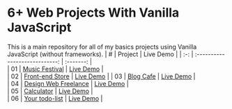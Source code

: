 # 6+ Web Projects With Vanilla JavaScript  

This is a main repository for all of my basics projects using Vanilla JavaScript (without frameworks).
|  #  |            Project             | Live Demo |
| :-: | :----------------------------: | :-------: |  
| 01  |       [Music Festival](https://github.com/kemilbeltre/vanillawebprojects/tree/main/musicfestival)       | [Live Demo](https://app-music-festival.netlify.app/)  |  
| 02  |       [Front-end Store](https://github.com/kemilbeltre/vanillawebprojects/tree/main/FRONTENDSTORE)       | [Live Demo](https://app-frontend-store.netlify.app/)  |
| 03  |       [Blog Cafe](https://github.com/kemilbeltre/vanillawebprojects/tree/main/blogcafe)       | [Live Demo](https://app-blog-cafe.netlify.app/)  |   
| 04  |       [Design Web Freelance](https://github.com/kemilbeltre/vanillawebprojects/tree/main/freelance-design)       | [Live Demo](https://app-web-freelance.netlify.app/)  |     
| 05  |       [Calculator](https://github.com/kemilbeltre/vanillawebprojects/tree/main/calculator)       | [Live Demo](https://app-custom-calculator.netlify.app/)  |     
| 06  |       [Your todo-list](https://github.com/kemilbeltre/vanillawebprojects/tree/main/todo-list)       | [Live Demo](https://app-your-todo-list.netlify.app/)  | 